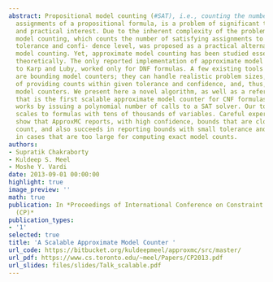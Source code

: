 ```yaml
---
abstract: Propositional model counting (#SAT), i.e., counting the number of satisfying
  assignments of a propositional formula, is a problem of significant theoretical
  and practical interest. Due to the inherent complexity of the problem, approximate
  model counting, which counts the number of satisfying assignments to within given
  tolerance and confi- dence level, was proposed as a practical alternative to exact
  model counting. Yet, approximate model counting has been studied essentially only
  theoretically. The only reported implementation of approximate model counting, due
  to Karp and Luby, worked only for DNF formulas. A few existing tools for CNF formulas
  are bounding model counters; they can handle realistic problem sizes, but fall short
  of providing counts within given tolerance and confidence, and, thus, are not approximate
  model counters. We present here a novel algorithm, as well as a reference implementation,
  that is the first scalable approximate model counter for CNF formulas. The algorithm
  works by issuing a polynomial number of calls to a SAT solver. Our tool, ApproxMC,
  scales to formulas with tens of thousands of variables. Careful experimental comparisons
  show that ApproxMC reports, with high confidence, bounds that are close to the exact
  count, and also succeeds in reporting bounds with small tolerance and high confidence
  in cases that are too large for computing exact model counts.
authors:
- Supratik Chakraborty
- Kuldeep S. Meel
- Moshe Y. Vardi
date: 2013-09-01 00:00:00
highlight: true
image_preview: ''
math: true
publication: In *Proceedings of International Conference on Constraint Programming
  (CP)*
publication_types:
- '1'
selected: true
title: 'A Scalable Approximate Model Counter '
url_code: https://bitbucket.org/kuldeepmeel/approxmc/src/master/
url_pdf: https://www.cs.toronto.edu/~meel/Papers/CP2013.pdf
url_slides: files/slides/Talk_scalable.pdf
---
```


